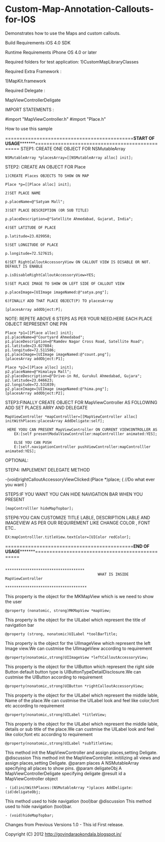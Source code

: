 Custom-Map-Annotation-Callouts-for-IOS
======================================
Demonstrates how to use the Maps and custom callouts. 
    
Build Requirements
iOS 4.0 SDK 


Runtime Requirements
iPhone OS 4.0 or later

Required folders for test application:
1)CustomMapLibraryClasses 

Required Extra Framework :

1)MapKit.framework


Required Delegate :

MapViewControllerDeligate

IMPORT STATEMENTS :

#import "MapViewController.h"
#import "Place.h"

How to use this sample
     
=============================================******START OF USAGE*************================================================ 
STEP1:  CREATE ONE OBJECT FOR NSMutableArray
 
    NSMutableArray *placesArray=[[NSMutableArray alloc] init];
  
STEP2: CREATE AN OBJECT  FOR Place
    
    1)CREATE Places OBJECTS TO SHOW ON MAP
    
   	Place *p=[[Place alloc] init];
   	
   	2)SET PLACE NAME 
   	
    p.placeName=@"Satyam Mall";
    
    3)SET PLACE DESCRIPTION (OR SUB TITLE)
    
    p.placeDescription=@"Satellite Ahmedabad, Gujarat, India";
    
    4)SET LATITUDE OF PLACE
    
    p.latitude=23.029958;
    
    5)SET LONGITUDE OF PLACE
    
    p.longitude=72.527615;
    
    6)SET RightCalloutAccessoryView ON CALLOUT VIEW IS DISABLE OR NOT. DEFAULT IS ENABLE
    
    p.isDisableRightCalloutAccessoryView=YES;
    
    5)SET PLACE IMAGE TO SHOW ON LEFT SIDE OF CALLOUT VIEW
    
    p.placeImage=[UIImage imageNamed:@"satya.png"];
    
    6)FINALLY ADD THAT PLACE OBJECT(P) TO placesArray 
    
    [placesArray addObject:P];
    
 NOTE: REPETE ABOVE 6 STEPS AS PER YOUR NEED.HERE EACH PLACE OBJECT REPRESENT ONE PIN
   
    Place *p1=[[Place alloc] init];
    p1.placeName=@"Courtyard Ahmedabad";
    p1.placeDescription=@"Ramdev Nagar Cross Road, Satellite Road";
    p1.latitude=23.027884;
    p1.longitude=72.511586;
    p1.placeImage=[UIImage imageNamed:@"count.png"];
    [placesArray addObject:P1];
    
    Place *p2=[[Place alloc] init];
    p2.placeName=@"Himalaya Mall";
    p2.placeDescription=@"Drive-in Rd, Gurukul Ahmedabad, Gujara";
    p2.latitude=23.046623;
    p2.longitude=72.531039;
    p2.placeImage=[UIImage imageNamed:@"hima.png"];
    [placesArray addObject:P2];
    
    
STEP3:FINALLY CREATE OBJECT FOR MapViewController AS FOLLOWING ADD SET PLACES ARRY AND DELEGATE

	MapViewController *mapControlller=[[MapViewController alloc] initWithPlaces:placesArray AddDeligate:self];
     
     HERE YOOU CAN PRESENT MapViewController ON CURRENT VIEWCONTROLLER AS 
     	EX:[self presentModalViewController:mapControlller animated:YES];
     	
     	ELSE YOU CAN PUSH 
     	E:[self.navigationController pushViewController:mapControlller animated:YES];
    
OPTIONAL:
   
STEP4: IMPLEMENT DELEGATE METHOD

  -(void)rightCalloutAccessoryViewClicked:(Place *)place;
  {
  		//Do what ever you want
  }
  
STEP5:IF YOU WANT YOU CAN HIDE NAVIGATION BAR WHEN YOU PRESENT 
	
	[mapControlller hideMapTopbar];
	
STEP6:YOU CAN CUSTOMIZE TITLE LABLE, DESCRIPTION LABLE AND IMAGEVIEW AS PER OUR REQUIREMENT LIKE CHANGE COLOR , FONT ETC..

	EX:mapControlller.titleView.textColor=[UIColor redColor];

    
=============================================******END OF USAGE*************================================================ 

											************************************
											  WHAT IS INSIDE MapViewController								
											*************************************   




 This property is the object for the MKMapView which is we need to show the user 
 
 
	@property (nonatomic, strong)MKMapView *mapView;


 This property is the object for the UILabel which represent the title of navigation bar
 
 
	@property (strong, nonatomic)UILabel *toolBarTitle;


 This property is the object for the UIImageView which represent the left Image view.We can custmise the UIImageView according to requirement

 
	@property(nonatomic,strong)UIImageView *leftCalloutAccessoryView;


 This property is the object for the UIButton which represent the right side Button default button type is UIButtonTypeDetailDisclosure.We can custmise the UIButton according to requirement

 
	@property(nonatomic,strong)UIButton *rightCalloutAccessoryView;


 This property is the object for the UILabel which represent the middle lable, Name of the place.We can custmise the UILabel look and feel like color,font etc according to requirement

 
	@property(nonatomic,strong)UILabel *titleView;


 This property is the object for the UILabel which represent the middle lable, details or sub title of the place.We can custmise the UILabel look and feel like color,font etc according to requirement

	@property(nonatomic,strong)UILabel *subTitleView;



 This method init the MapViewController  and assign places,setting Deligate.
 @discussion This method init the MapViewController. initilizing all views  and assign places,setting Deligate.
 @param     places  A NSMutableArray specifying all places to show pins.
 @param     deligateObj A MapViewControllerDeligate specifying deligate
 @result    id a MapViewController object

 
	- (id)initWithPlaces:(NSMutableArray *)places AddDeligate:(id)deligateObj;


 This method used to hide navigation (tool)bar
 @discussion This method used to hide navigation (tool)bar.


	- (void)hideMapTopbar;




Changes from Previous Versions
1.0 - This id First release.

Copyright (C) 2012 http://govindaraokondala.blogspot.in/
